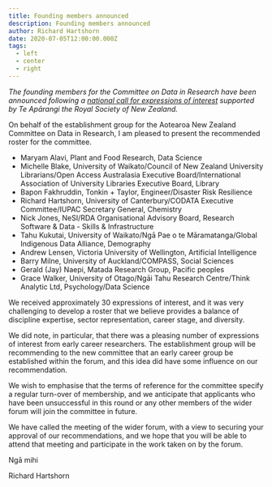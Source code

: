 ```yaml
---
title: Founding members announced
description: Founding members announced
author: Richard Hartshorn
date: 2020-07-05T12:00:00.000Z
tags:
  - left
  - center
  - right
---
```

*T﻿he founding members for the Committee on Data in Research have been announced following a [national call for expressions of interest](https://www.royalsociety.org.nz/news/aotearoa-new-zealand-national-committee-on-data-in-research-request-for-expressions-of-interest/) supported by Te Apārangi the Royal Society of New Zealand.*



On behalf of the establishment group for the Aotearoa New Zealand Committee on Data in Research, I am pleased to present the recommended roster for the committee.

* Maryam Alavi, Plant and Food Research, Data Science
* Michelle Blake, University of Waikato/Council of New Zealand University Librarians/Open Access Australasia Executive Board/International Association of University Libraries Executive Board, Library
* Bapon Fakhruddin, Tonkin + Taylor, Engineer/Disaster Risk Resilience
* Richard Hartshorn, University of Canterbury/CODATA Executive Committee/IUPAC Secretary General, Chemistry
* Nick Jones, NeSI/RDA Organisational Advisory Board, Research Software & Data - Skills & Infrastructure
* Tahu Kukutai, University of Waikato/Ngā Pae o te Māramatanga/Global Indigenous Data Alliance, Demography
* Andrew Lensen, Victoria University of Wellington, Artificial Intelligence
* Barry Milne, University of Auckland/COMPASS, Social Sciences
* Gerald (Jay) Naepi, Matada Research Group, Pacific peoples
* Grace Walker, University of Otago/Ngāi Tahu Research Centre/Think Analytic Ltd, Psychology/Data Science

We received approximately 30 expressions of interest, and it was very challenging to develop a roster that we believe provides a balance of discipline expertise, sector representation, career stage, and diversity. 

We did note, in particular, that there was a pleasing number of expressions of interest from early career researchers. The establishment group will be recommending to the new committee that an early career group be established within the forum, and this idea did have some influence on our recommendation.

We wish to emphasise that the terms of reference for the committee specify a regular turn-over of membership, and we anticipate that applicants who have been unsuccessful in this round or any other members of the wider forum will join the committee in future.

We have called the meeting of the wider forum, with a view to securing your approval of our recommendations, and we hope that you will be able to attend that meeting and participate in the work taken on by the forum.

Ngā mihi

Richard Hartshorn
